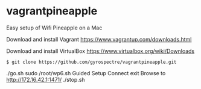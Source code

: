 # vagrantpineapple
Easy setup of Wifi Pineapple on a Mac

Download and install Vagrant
https://www.vagrantup.com/downloads.html

Download and install VirtualBox
https://www.virtualbox.org/wiki/Downloads

```$ git clone https://github.com/gyrospectre/vagrantpineapple.git```

./go.sh
sudo /root/wp6.sh
Guided Setup
Connect
exit
Browse to http://172.16.42.1:1471/
./stop.sh


